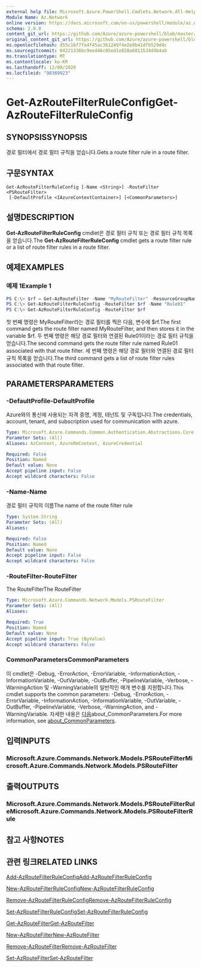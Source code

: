 ```yaml
---
external help file: Microsoft.Azure.PowerShell.Cmdlets.Network.dll-Help.xml
Module Name: Az.Network
online version: https://docs.microsoft.com/en-us/powershell/module/az.network/get-azroutefilterruleconfig
schema: 2.0.0
content_git_url: https://github.com/Azure/azure-powershell/blob/master/src/Network/Network/help/Get-AzRouteFilterRuleConfig.md
original_content_git_url: https://github.com/Azure/azure-powershell/blob/master/src/Network/Network/help/Get-AzRouteFilterRuleConfig.md
ms.openlocfilehash: d55c16f7fa4f45ac3b1249f4e2e8b41dfb529d4c
ms.sourcegitcommit: 04221336bc9eed46c05ed1e828a6811534d4b4ab
ms.translationtype: MT
ms.contentlocale: ko-KR
ms.lasthandoff: 12/08/2020
ms.locfileid: "98369923"
---
```

# <span data-ttu-id="ec84c-101">Get-AzRouteFilterRuleConfig</span><span class="sxs-lookup"><span data-stu-id="ec84c-101">Get-AzRouteFilterRuleConfig</span></span>

## <span data-ttu-id="ec84c-102">SYNOPSIS</span><span class="sxs-lookup"><span data-stu-id="ec84c-102">SYNOPSIS</span></span>
<span data-ttu-id="ec84c-103">경로 필터에서 경로 필터 규칙을 얻습니다.</span><span class="sxs-lookup"><span data-stu-id="ec84c-103">Gets a route filter rule in a route filter.</span></span>

## <span data-ttu-id="ec84c-104">구문</span><span class="sxs-lookup"><span data-stu-id="ec84c-104">SYNTAX</span></span>

```
Get-AzRouteFilterRuleConfig [-Name <String>] -RouteFilter <PSRouteFilter>
 [-DefaultProfile <IAzureContextContainer>] [<CommonParameters>]
```

## <span data-ttu-id="ec84c-105">설명</span><span class="sxs-lookup"><span data-stu-id="ec84c-105">DESCRIPTION</span></span>
<span data-ttu-id="ec84c-106">**Get-AzRouteFilterRuleConfig** cmdlet은 경로 필터 규칙 또는 경로 필터 규칙 목록을 얻습니다.</span><span class="sxs-lookup"><span data-stu-id="ec84c-106">The **Get-AzRouteFilterRuleConfig** cmdlet gets a route filter rule or a list of route filter rules in a route filter.</span></span>

## <span data-ttu-id="ec84c-107">예제</span><span class="sxs-lookup"><span data-stu-id="ec84c-107">EXAMPLES</span></span>

### <span data-ttu-id="ec84c-108">예제 1</span><span class="sxs-lookup"><span data-stu-id="ec84c-108">Example 1</span></span>
```powershell
PS C:\> $rf = Get-AzRouteFilter -Name "MyRouteFilter" -ResourceGroupName "MyResourceGroup"
PS C:\> Get-AzRouteFilterRuleConfig -RouteFilter $rf -Name "Rule01"
PS C:\> Get-AzRouteFilterRuleConfig -RouteFilter $rf
```

<span data-ttu-id="ec84c-109">첫 번째 명령은 MyRouteFilter라는 경로 필터를 찍은 다음, 변수에 $rf.</span><span class="sxs-lookup"><span data-stu-id="ec84c-109">The first command gets the route filter named MyRouteFilter, and then stores it in the variable $rf.</span></span>
<span data-ttu-id="ec84c-110">두 번째 명령은 해당 경로 필터와 연결된 Rule01이라는 경로 필터 규칙을 얻습니다.</span><span class="sxs-lookup"><span data-stu-id="ec84c-110">The second command gets the route filter rule named Rule01 associated with that route filter.</span></span>
<span data-ttu-id="ec84c-111">세 번째 명령은 해당 경로 필터와 연결된 경로 필터 규칙 목록을 얻습니다.</span><span class="sxs-lookup"><span data-stu-id="ec84c-111">The third command gets a list of route filter rules associated with that route filter.</span></span>

## <span data-ttu-id="ec84c-112">PARAMETERS</span><span class="sxs-lookup"><span data-stu-id="ec84c-112">PARAMETERS</span></span>

### <span data-ttu-id="ec84c-113">-DefaultProfile</span><span class="sxs-lookup"><span data-stu-id="ec84c-113">-DefaultProfile</span></span>
<span data-ttu-id="ec84c-114">Azure와의 통신에 사용되는 자격 증명, 계정, 테넌트 및 구독입니다.</span><span class="sxs-lookup"><span data-stu-id="ec84c-114">The credentials, account, tenant, and subscription used for communication with azure.</span></span>

```yaml
Type: Microsoft.Azure.Commands.Common.Authentication.Abstractions.Core.IAzureContextContainer
Parameter Sets: (All)
Aliases: AzContext, AzureRmContext, AzureCredential

Required: False
Position: Named
Default value: None
Accept pipeline input: False
Accept wildcard characters: False
```

### <span data-ttu-id="ec84c-115">-Name</span><span class="sxs-lookup"><span data-stu-id="ec84c-115">-Name</span></span>
<span data-ttu-id="ec84c-116">경로 필터 규칙의 이름</span><span class="sxs-lookup"><span data-stu-id="ec84c-116">The name of the route filter rule</span></span>

```yaml
Type: System.String
Parameter Sets: (All)
Aliases:

Required: False
Position: Named
Default value: None
Accept pipeline input: False
Accept wildcard characters: False
```

### <span data-ttu-id="ec84c-117">-RouteFilter</span><span class="sxs-lookup"><span data-stu-id="ec84c-117">-RouteFilter</span></span>
<span data-ttu-id="ec84c-118">The RouteFilter</span><span class="sxs-lookup"><span data-stu-id="ec84c-118">The RouteFilter</span></span>

```yaml
Type: Microsoft.Azure.Commands.Network.Models.PSRouteFilter
Parameter Sets: (All)
Aliases:

Required: True
Position: Named
Default value: None
Accept pipeline input: True (ByValue)
Accept wildcard characters: False
```

### <span data-ttu-id="ec84c-119">CommonParameters</span><span class="sxs-lookup"><span data-stu-id="ec84c-119">CommonParameters</span></span>
<span data-ttu-id="ec84c-120">이 cmdlet은 -Debug, -ErrorAction, -ErrorVariable, -InformationAction, -InformationVariable, -OutVariable, -OutBuffer, -PipelineVariable, -Verbose, -WarningAction 및 -WarningVariable의 일반적인 매개 변수를 지원합니다.</span><span class="sxs-lookup"><span data-stu-id="ec84c-120">This cmdlet supports the common parameters: -Debug, -ErrorAction, -ErrorVariable, -InformationAction, -InformationVariable, -OutVariable, -OutBuffer, -PipelineVariable, -Verbose, -WarningAction, and -WarningVariable.</span></span> <span data-ttu-id="ec84c-121">자세한 내용은 [다음](http://go.microsoft.com/fwlink/?LinkID=113216)about_CommonParameters.</span><span class="sxs-lookup"><span data-stu-id="ec84c-121">For more information, see [about_CommonParameters](http://go.microsoft.com/fwlink/?LinkID=113216).</span></span>

## <span data-ttu-id="ec84c-122">입력</span><span class="sxs-lookup"><span data-stu-id="ec84c-122">INPUTS</span></span>

### <span data-ttu-id="ec84c-123">Microsoft.Azure.Commands.Network.Models.PSRouteFilter</span><span class="sxs-lookup"><span data-stu-id="ec84c-123">Microsoft.Azure.Commands.Network.Models.PSRouteFilter</span></span>

## <span data-ttu-id="ec84c-124">출력</span><span class="sxs-lookup"><span data-stu-id="ec84c-124">OUTPUTS</span></span>

### <span data-ttu-id="ec84c-125">Microsoft.Azure.Commands.Network.Models.PSRouteFilterRule</span><span class="sxs-lookup"><span data-stu-id="ec84c-125">Microsoft.Azure.Commands.Network.Models.PSRouteFilterRule</span></span>

## <span data-ttu-id="ec84c-126">참고 사항</span><span class="sxs-lookup"><span data-stu-id="ec84c-126">NOTES</span></span>

## <span data-ttu-id="ec84c-127">관련 링크</span><span class="sxs-lookup"><span data-stu-id="ec84c-127">RELATED LINKS</span></span>

[<span data-ttu-id="ec84c-128">Add-AzRouteFilterRuleConfig</span><span class="sxs-lookup"><span data-stu-id="ec84c-128">Add-AzRouteFilterRuleConfig</span></span>](./Add-AzRouteFilterRuleConfig.md)

[<span data-ttu-id="ec84c-129">New-AzRouteFilterRuleConfig</span><span class="sxs-lookup"><span data-stu-id="ec84c-129">New-AzRouteFilterRuleConfig</span></span>](./New-AzRouteFilterRuleConfig.md)

[<span data-ttu-id="ec84c-130">Remove-AzRouteFilterRuleConfig</span><span class="sxs-lookup"><span data-stu-id="ec84c-130">Remove-AzRouteFilterRuleConfig</span></span>](./Remove-AzRouteFilterRuleConfig.md)

[<span data-ttu-id="ec84c-131">Set-AzRouteFilterRuleConfig</span><span class="sxs-lookup"><span data-stu-id="ec84c-131">Set-AzRouteFilterRuleConfig</span></span>](./Set-AzRouteFilterRuleConfig.md)

[<span data-ttu-id="ec84c-132">Get-AzRouteFilter</span><span class="sxs-lookup"><span data-stu-id="ec84c-132">Get-AzRouteFilter</span></span>](./Get-AzRouteFilter.md)

[<span data-ttu-id="ec84c-133">New-AzRouteFilter</span><span class="sxs-lookup"><span data-stu-id="ec84c-133">New-AzRouteFilter</span></span>](./New-AzRouteFilter.md)

[<span data-ttu-id="ec84c-134">Remove-AzRouteFilter</span><span class="sxs-lookup"><span data-stu-id="ec84c-134">Remove-AzRouteFilter</span></span>](./Remove-AzRouteFilter.md)

[<span data-ttu-id="ec84c-135">Set-AzRouteFilter</span><span class="sxs-lookup"><span data-stu-id="ec84c-135">Set-AzRouteFilter</span></span>](./Set-AzRouteFilter.md)
